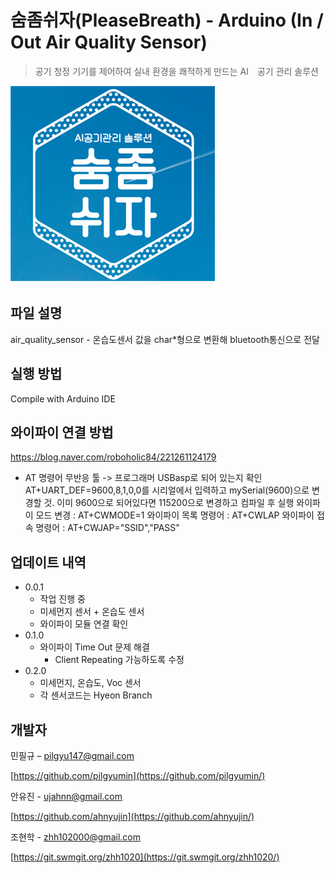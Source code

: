 # 숨좀쉬자(PleaseBreath) - Arduino (In / Out Air Quality Sensor)
> 공기 청정 기기를 제어하여 실내 환경을 쾌적하게 만드는 AI　공기 관리 솔루션

![pb](./image/pb.png)

## 파일 설명 

air_quality_sensor - 온습도센서 값을 char*형으로 변환해 bluetooth통신으로 전달

## 실행 방법

Compile with Arduino IDE

## 와이파이 연결 방법
https://blog.naver.com/roboholic84/221261124179
- AT 명령어 무반응 
툴 -> 프로그래머 USBasp로 되어 있는지 확인
AT+UART_DEF=9600,8,1,0,0를 시리얼에서 입력하고 mySerial(9600)으로 변경할 것.
이미 9600으로 되어있다면 115200으로 변경하고 컴파일 후 실행
와이파이 모드 변경 : AT+CWMODE=1
와이파이 목록 명령어 : AT+CWLAP
와이파이 접속 명령어 : AT+CWJAP="SSID","PASS"


## 업데이트 내역

* 0.0.1
    * 작업 진행 중
    * 미세먼지 센서 + 온습도 센서
    * 와이파이 모듈 연결 확인
* 0.1.0
    * 와이파이 Time Out 문제 해결
        * Client Repeating 가능하도록 수정
* 0.2.0
    * 미세먼지, 온습도, Voc 센서
    * 각 센서코드는 Hyeon Branch
    
## 개발자

민필규 – pilgyu147@gmail.com

[https://github.com/pilgyumin](https://github.com/pilgyumin/)

안유진 - ujahnn@gmail.com

[https://github.com/ahnyujin](https://github.com/ahnyujin/)

조현학 - zhh102000@gmail.com

[https://git.swmgit.org/zhh1020](https://git.swmgit.org/zhh1020/)    